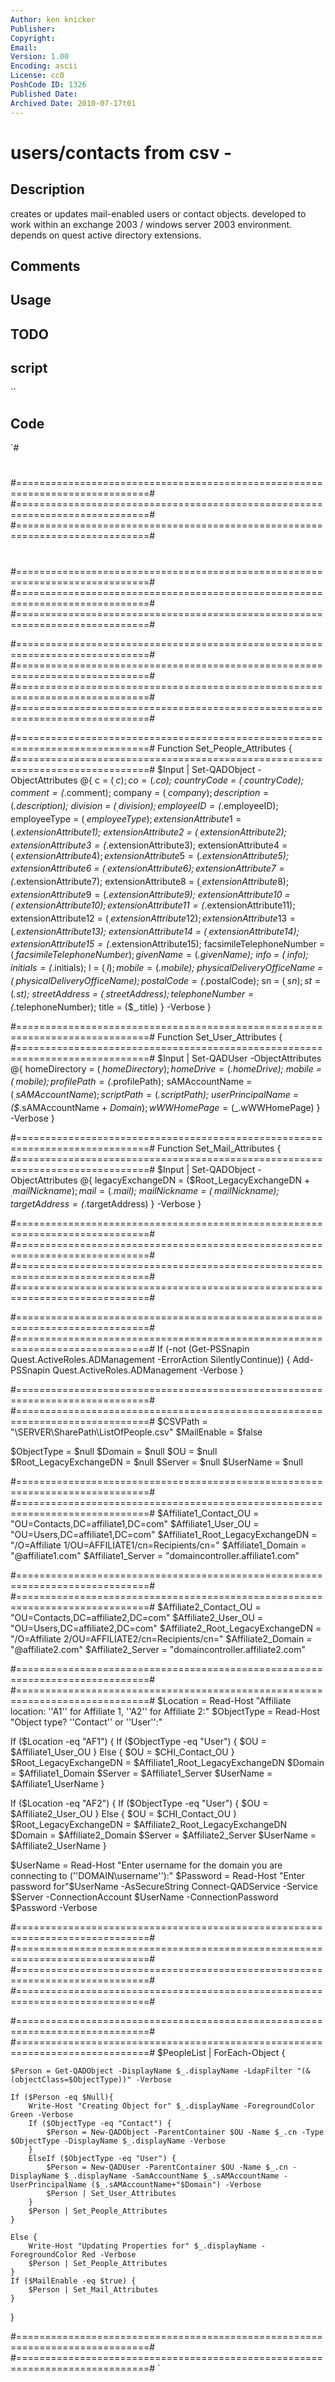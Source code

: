 ```yaml
---
Author: ken knicker
Publisher: 
Copyright: 
Email: 
Version: 1.00
Encoding: ascii
License: cc0
PoshCode ID: 1326
Published Date: 
Archived Date: 2010-07-17t01
---
```


# users/contacts from csv - 

## Description

creates or updates mail-enabled users or contact objects. developed to work within an exchange 2003 / windows server 2003 environment. depends on quest active directory extensions.

## Comments



## Usage



## TODO



## script

``

## Code

`#
 #
 #=============================================================================#
 #=============================================================================#
 #=============================================================================#
 #
 #
 #
 #
 #
 #
 #
 #
 #
 #
 #
 #=============================================================================#
 #=============================================================================#
 #=============================================================================#
 
 
 #=============================================================================#
 #=============================================================================#
 #=============================================================================#
 #=============================================================================#
 
 
 #=============================================================================#
 Function Set_People_Attributes {
 #=============================================================================#
 	$Input | Set-QADObject -ObjectAttributes @{
 		c 					= ($_.c);
 		co 					= ($_.co);
 		countryCode 				= ($_.countryCode);
 		comment 				= ($_.comment);
 		company 				= ($_.company);
 		description 				= ($_.description);
 		division 				= ($_.division);
 		employeeID 				= ($_.employeeID);
 		employeeType 				= ($_.employeeType);
 		extensionAttribute1			= ($_.extensionAttribute1);
 		extensionAttribute2			= ($_.extensionAttribute2);
 		extensionAttribute3			= ($_.extensionAttribute3);
 		extensionAttribute4			= ($_.extensionAttribute4);
 		extensionAttribute5			= ($_.extensionAttribute5);
 		extensionAttribute6			= ($_.extensionAttribute6);
 		extensionAttribute7			= ($_.extensionAttribute7);
 		extensionAttribute8			= ($_.extensionAttribute8);
 		extensionAttribute9			= ($_.extensionAttribute9);
 		extensionAttribute10			= ($_.extensionAttribute10);
 		extensionAttribute11			= ($_.extensionAttribute11);
 		extensionAttribute12			= ($_.extensionAttribute12);
 		extensionAttribute13			= ($_.extensionAttribute13);
 		extensionAttribute14			= ($_.extensionAttribute14);
 		extensionAttribute15			= ($_.extensionAttribute15);
 		facsimileTelephoneNumber		= ($_.facsimileTelephoneNumber);
 		givenName				= ($_.givenName);
 		info					= ($_.info);
 		initials				= ($_.initials);
 		l					= ($_.l);
 		mobile					= ($_.mobile);
 		physicalDeliveryOfficeName		= ($_.physicalDeliveryOfficeName);
 		postalCode				= ($_.postalCode);
 		sn					= ($_.sn);
 		st					= ($_.st);
 		streetAddress				= ($_.streetAddress);
 		telephoneNumber				= ($_.telephoneNumber);
 		title					= ($_.title)
 	} -Verbose
 }
 
 
 #=============================================================================#
 Function Set_User_Attributes {
 #=============================================================================#
 	$Input | Set-QADUser -ObjectAttributes @{
 		homeDirectory 				= ($_.homeDirectory);
 		homeDrive				= ($_.homeDrive);
 		mobile					= ($_.mobile);
 		profilePath				= ($_.profilePath);
 		sAMAccountName				= ($_.sAMAccountName);
 		scriptPath 				= ($_.scriptPath);
 		userPrincipalName 			= ($_.sAMAccountName + $Domain);
 		wWWHomePage				= ($_.wWWHomePage)
 	} -Verbose
 }
 
 
 #=============================================================================#
 Function Set_Mail_Attributes {
 #=============================================================================#
 	$Input | Set-QADObject -ObjectAttributes @{
 		legacyExchangeDN 			= ($Root_LegacyExchangeDN + $_.mailNickname);
 		mail 					= ($_.mail);
 		mailNickname				= ($_.mailNickname);
 		targetAddress 				= ($_.targetAddress)
 	} -Verbose
 }
 
 
 #=============================================================================#
 #=============================================================================#
 #=============================================================================#
 #=============================================================================#
 
 
 #=============================================================================#
 #=============================================================================#
 If (-not (Get-PSSnapin Quest.ActiveRoles.ADManagement -ErrorAction SilentlyContinue)) {
 Add-PSSnapin Quest.ActiveRoles.ADManagement -Verbose
 }
 
 
 #=============================================================================#
 #=============================================================================#
 $CSVPath 		= "\\SERVER\SharePath\ListOfPeople.csv"
 $MailEnable 	= $false
 
 $ObjectType						= $null
 $Domain							= $null
 $OU 							= $null
 $Root_LegacyExchangeDN					= $null
 $Server							= $null
 $UserName 						= $null
 
 #=============================================================================#
 #=============================================================================#
 $Affiliate1_Contact_OU					= "OU=Contacts,DC=affiliate1,DC=com"
 $Affiliate1_User_OU					= "OU=Users,DC=affiliate1,DC=com"
 $Affiliate1_Root_LegacyExchangeDN			= "/O=Affiliate 1/OU=AFFILIATE1/cn=Recipients/cn="
 $Affiliate1_Domain					= "@affiliate1.com"
 $Affiliate1_Server					= "domaincontroller.affiliate1.com"
 
 #=============================================================================#
 #=============================================================================#
 $Affiliate2_Contact_OU					= "OU=Contacts,DC=affiliate2,DC=com"
 $Affiliate2_User_OU					= "OU=Users,DC=affiliate2,DC=com"
 $Affiliate2_Root_LegacyExchangeDN			= "/O=Affiliate 2/OU=AFFILIATE2/cn=Recipients/cn="
 $Affiliate2_Domain					= "@affiliate2.com"
 $Affiliate2_Server					= "domaincontroller.affiliate2.com"
 
 #=============================================================================#
 #=============================================================================#
 $Location = Read-Host "Affiliate location: ''A1'' for Affiliate 1, ''A2'' for Affiliate 2:"
 $ObjectType = Read-Host "Object type? ''Contact'' or ''User'':"
 
 If ($Location -eq "AF1") {
 	If ($ObjectType -eq "User") { $OU = $Affiliate1_User_OU } 
 	Else { $OU = $CHI_Contact_OU }
 	$Root_LegacyExchangeDN				= $Affiliate1_Root_LegacyExchangeDN
 	$Domain						= $Affiliate1_Domain
 	$Server						= $Affiliate1_Server
 	$UserName 					= $Affiliate1_UserName
 }
 
 If ($Location -eq "AF2") {
 	If ($ObjectType -eq "User") { $OU = $Affiliate2_User_OU } 
 	Else { $OU = $CHI_Contact_OU }
 	$Root_LegacyExchangeDN				= $Affiliate2_Root_LegacyExchangeDN
 	$Domain						= $Affiliate2_Domain
 	$Server						= $Affiliate2_Server
 	$UserName 					= $Affiliate2_UserName
 }
 
 $UserName = Read-Host "Enter username for the domain you are connecting to (''DOMAIN\username''):"
 $Password = Read-Host "Enter password for"$UserName -AsSecureString
 Connect-QADService -Service $Server -ConnectionAccount $UserName -ConnectionPassword $Password -Verbose
 
 
 #=============================================================================#
 #=============================================================================#
 #=============================================================================#
 #=============================================================================#
 
 
 #=============================================================================#
 #=============================================================================#
 $PeopleList | ForEach-Object {
 
 	$Person = Get-QADObject -DisplayName $_.displayName -LdapFilter "(&(objectClass=$ObjectType))" -Verbose
 
 	If ($Person -eq $Null){
 		Write-Host "Creating Object for" $_.displayName -ForegroundColor Green -Verbose
 		If ($ObjectType -eq "Contact") {
 			$Person = New-QADObject -ParentContainer $OU -Name $_.cn -Type $ObjectType -DisplayName $_.displayName -Verbose
 		}
 		ElseIf ($ObjectType -eq "User") {
 			$Person = New-QADUser -ParentContainer $OU -Name $_.cn -DisplayName $_.displayName -SamAccountName $_.sAMAccountName -UserPrincipalName ($_.sAMAccountName+"$Domain") -Verbose
 			$Person | Set_User_Attributes
 		}
 		$Person | Set_People_Attributes
 	}
 	
 	Else {
 		Write-Host "Updating Properties for" $_.displayName -ForegroundColor Red -Verbose
 		$Person | Set_People_Attributes
 	}
 	If ($MailEnable -eq $true) {
 		$Person | Set_Mail_Attributes
 	}
 }
 
 #=============================================================================#
 #=============================================================================#
`


